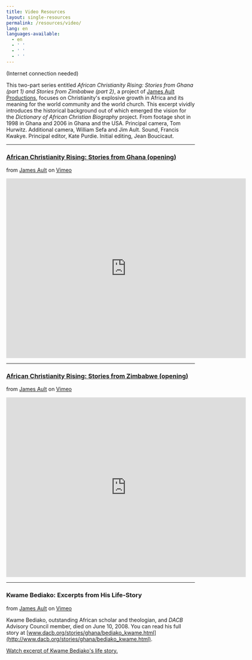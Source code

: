 ```yaml
---
title: Video Resources
layout: single-resources
permalink: /resources/video/
lang: en
languages-available:                         
  - en
  - ' '
  - ' '
  - ' '
---
```


(Internet connection needed)

This two-part series entitled _African Christianity Rising: Stories from Ghana (part 1) and Stories from Zimbabwe (part 2)_, a project of [James Ault Productions](http://www.jamesault.com/prod.projects.php), focuses on Christianity's explosive growth in Africa and its meaning for the world community and the world church. This excerpt vividly introduces the historical background out of which emerged the vision for the _Dictionary of African Christian Biography_ project. From footage shot in 1998 in Ghana and 2006 in Ghana and the USA. Principal camera, Tom Hurwitz. Additional camera, William Sefa and Jim Ault. Sound, Francis Kwakye. Principal editor, Kate Purdie. Initial editing, Jean Boucicaut.  

***  

### [African Christianity Rising: Stories from Ghana (opening)](http://vimeo.com/9292811)  
from [James Ault](http://vimeo.com/jamesault) on [Vimeo](http://vimeo.com)  

<iframe src="https://player.vimeo.com/video/9292811?color=ff9933&title=0&byline=0&portrait=0" width="640" height="480" frameborder="0" webkitallowfullscreen mozallowfullscreen allowfullscreen></iframe>

***
### [African Christianity Rising: Stories from Zimbabwe (opening)](http://vimeo.com/9299661)   
from [James Ault](http://vimeo.com/jamesault) on [Vimeo](http://vimeo.com)  

<iframe src="https://player.vimeo.com/video/9299661?color=ff9933&byline=0&portrait=0" width="640" height="480" frameborder="0" webkitallowfullscreen mozallowfullscreen allowfullscreen></iframe>

***

### Kwame Bediako: Excerpts from His Life-Story    
from [James Ault](http://vimeo.com/jamesault) on [Vimeo](http://vimeo.com)  

Kwame Bediako, outstanding African scholar and theologian, and _DACB_ Advisory Council member, died on June 10, 2008\. You can read his full story at [www.dacb.org/stories/ghana/bediako_kwame.html](http://www.dacb.org/stories/ghana/bediako_kwame.html).

[Watch excerpt of Kwame Bediako's life story.](https://vimeo.com/61770717)  
